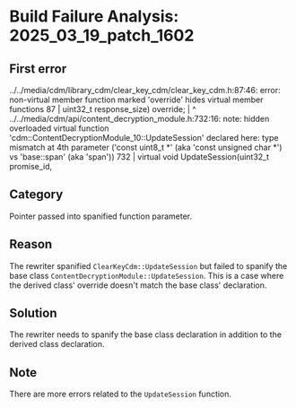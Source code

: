 # Build Failure Analysis: 2025_03_19_patch_1602

## First error

../../media/cdm/library_cdm/clear_key_cdm/clear_key_cdm.h:87:46: error: non-virtual member function marked 'override' hides virtual member functions
   87 |                      uint32_t response_size) override;
      |                                              ^
../../media/cdm/api/content_decryption_module.h:732:16: note: hidden overloaded virtual function 'cdm::ContentDecryptionModule_10::UpdateSession' declared here: type mismatch at 4th parameter ('const uint8_t *' (aka 'const unsigned char *') vs 'base::span<const uint8_t>' (aka 'span<const unsigned char>'))
  732 |   virtual void UpdateSession(uint32_t promise_id,

## Category
Pointer passed into spanified function parameter.

## Reason
The rewriter spanified `ClearKeyCdm::UpdateSession` but failed to spanify the base class `ContentDecryptionModule::UpdateSession`. This is a case where the derived class' override doesn't match the base class' declaration.

## Solution
The rewriter needs to spanify the base class declaration in addition to the derived class declaration.

## Note
There are more errors related to the `UpdateSession` function.